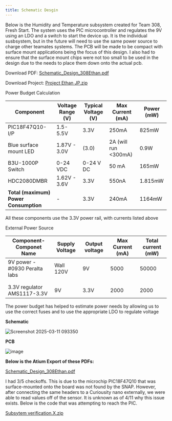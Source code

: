 ```yaml
---
title: Schematic Desgin
---
```

Below is the Humidity and Temperature subsystem created for Team 308, Fresh Start. 
The system uses the PIC microcontroller and regulates the 9V using an LDO and a switch to start the device up.
It is the individual susbsystem, but in the future will need to use the same power source to charge other teamates systems.
The PCB will be made to be compact with surface mount applications being the focus of this design. I also had to ensure that the surface mount chips were not too small to be used in the design due to the needs to place them down onto the actual pcb.

Download PDF: [Schematic_Design_308Ethan.pdf](https://docs.google.com/document/d/1R_pSA_grRBiEOySVnYVTawVCs2YtuYDbptRplWQcUcs/edit?tab=t.0)

Download Project: [Project Ethan JP.zip](https://github.com/user-attachments/files/19198007/Project.Ethan.JP.zip)



Power Budget Calculation

| Component                | Voltage Range (V) | Typical Voltage (V) | Max Current (mA) | Power (mW) |
|--------------------------|-------------------|---------------------|------------------|------------|
| PIC18F47Q10-I/P      | 1.5-5.5V       | 3.3V                | 250mA            | 825mW      |
| Blue surface mount LED |    1.87V - 3.0V      |     (3.0)       |  2A (will run <300mA)    |    0.9W |
| B3U-1000P Switch | 0-24 VDC | 0-24 V DC | 50 mA | 165mW|
| HDC2080DMBR              | 1.62V - 3.6V       | 3.3V                |       550nA      | 1.815mW     |
| **Total (maximum) Power Consumption** | -                 | 3.3V                | 240mA            | 1164mW      |

All these components use the 3.3V power rail, with currents listed above

External Power Source

| Component- Componet Name                | Supply Voltage | Output voltage | Max Current (mA) | Total current (mW) |
|--------------------------|-------------------|---------------------|------------------|------------|
| 9V power - #0930 Peralta labs     | Wall 120V      | 9V               | 5000            | 50000      |
|   |                  |                    |                 |          |
|  |  |  |  | |
| 3.3V regulator AMS1117-3.3V              | 9V       | 3.3V                | 2000            | 2000       |

The power budget has helped to estimate power needs by allowing us to use the correct fuses and to use the appropriate LDO to regulate voltage

**Schematic**

![Screenshot 2025-03-11 093350](https://github.com/user-attachments/assets/aa48b9cc-4702-4269-acf3-b9b52e117ee5)


**PCB** 

![image](https://github.com/user-attachments/assets/e321084d-0bac-43e1-ab30-9426a3a80da0)

**Below is the Atium Export of these PDFs:**

[Schematic_Design_308Ethan.pdf](https://github.com/user-attachments/files/19718026/Schematic_Design_308Ethan.pdf)


I had 3/5 checkoffs. This is due to the microchip PIC18F47Q10 that was surface-mounted onto the board was not found by the SNAP. However, after connecting the same headers to a Curiousity nano externally, we were able to read values off of the sensor. It is unknown as of 4/11 why this issue exists.
Below is the code that was attempting to reach the PIC.

[Subsytem verification.X.zip](https://github.com/user-attachments/files/19718045/Subsytem.verification.X.zip)
